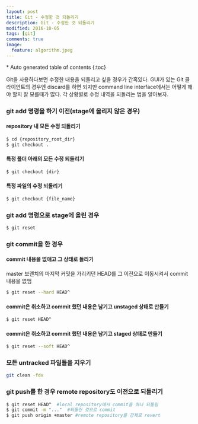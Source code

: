 ```yaml
---
layout: post
title: Git - 수정한 것 되돌리기
description: Git - 수정한 것 되돌리기
modified: 2016-10-05
tags: [git]
comments: true
image:
  feature: algorithm.jpeg
---
```


<section id="table-of-contents" class="toc">
<div id="drawer" markdown="1">
*  Auto generated table of contents
{:toc}
</div>
</section><!-- /#table-of-contents -->

Git을 사용하다보면 수정한 내용을 되돌리고 싶을 경우가 간혹있다. GUI가 있는 Git 클라이언트의 경우엔 discard를 하면 되지만 command line interface에서는 어떻게 해야 할지 잘 모를때가 많다. 
각 상황별로 수정 내역을 되돌리는 법을 알아보자. 

### git add 명령을 하기 이전(stage에 올리지 않은 경우)

#### repository 내 모든 수정 되돌리기 

```bash
$ cd {repository_root_dir}
$ git checkout .
```

#### 특정 폴더 아래의 모든 수정 되돌리기 

```bash
$ git checkout {dir}
```

#### 특정 파일의 수정 되돌리기 

```bash
$ git checkout {file_name}
```

### git add 명령으로 stage에 올린 경우

```bash
$ git reset
```

### git commit을 한 경우

#### commit 내용을 없애고 그 상태로 돌리기

master 브랜치의 마지막 커밋을 가리키던 HEAD를 그 이전으로 이동시켜서 commit 내용을 없앰

```bash
$ git reset --hard HEAD^
```

#### commit은 취소하고 commit 했던 내용은 남기고 unstaged 상태로 만들기

```bash
$ git reset HEAD^
```

#### commit은 취소하고 commit 했던 내용은 남기고 staged 상태로 만들기

```bash
$ git reset --soft HEAD^
```

### 모든 untracked 파일들을 지우기

```bash
git clean -fdx
```

### git push를 한 경우 remote repository도 이전으로 되돌리기 

```bash
$ git reset HEAD^  #local repository에서 commit을 하나 되돌림
$ git commit -m "..."  #되돌린 것으로 commit
$ git push origin +master #remote repository를 강제로 revert
```
